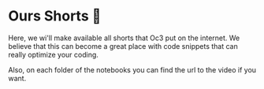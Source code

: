 # Ours Shorts :rocket:

Here, we wi'll make available all shorts that Oc3 put on the internet. We believe that this can become a great place with code snippets that can really optimize your coding.

Also, on each folder of the notebooks you can find the url to the video if you want.
